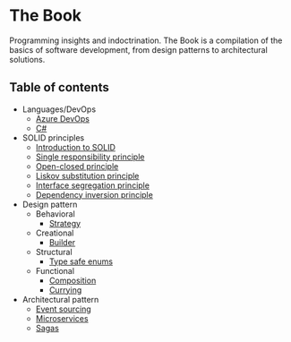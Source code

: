 # The Book
Programming insights and indoctrination. The Book is a compilation of the basics of software development, from design patterns to architectural solutions.

## Table of contents
- Languages/DevOps
  - [Azure DevOps](./devops/azure.md)
  - [C#](./languages/csharp.md)
- SOLID principles
  - [Introduction to SOLID](./principles/introduction.md)
  - [Single responsibility principle](./principles/single_responsibility_principle.md)
  - [Open-closed principle](./principles/open_closed_principle.md)
  - [Liskov substitution principle](./principles/liskov_substitution_principle.md)
  - [Interface segregation principle](./principles/interface_segregation_principle.md)
  - [Dependency inversion principle](./principles/dependency_inversion_principle.md)
- Design pattern
  - Behavioral
    - [Strategy](./design_pattern/behavioral/strategy_pattern.md)
  - Creational
    - [Builder](./design_pattern/creational/builder_pattern.md)
  - Structural
    - [Type safe enums](./design_pattern/structural/type_safe_enum_pattern.md)
  - Functional
    - [Composition](./design_pattern/functional/composition_pattern.md)
    - [Currying](./design_pattern/functional/currying_pattern.md)
- Architectural pattern
  - [Event sourcing](./architectural_pattern/event_sourcing.md)
  - [Microservices](./architectural_pattern/microservices.md)
  - [Sagas](./architectural_pattern/sagas_pattern.md)
